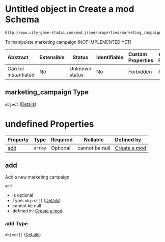 # Untitled object in Create a mod Schema

```txt
http://www.city-game-studio.com/mod.json#/properties/marketing_campaign
```

To manipulate marketing campaign (NOT IMPLEMENTED YET)


| Abstract            | Extensible | Status         | Identifiable | Custom Properties | Additional Properties | Access Restrictions | Defined In                                                                 |
| :------------------ | ---------- | -------------- | ------------ | :---------------- | --------------------- | ------------------- | -------------------------------------------------------------------------- |
| Can be instantiated | No         | Unknown status | No           | Forbidden         | Allowed               | none                | [generic.schema.json\*](../out/generic.schema.json "open original schema") |

## marketing_campaign Type

`object` ([Details](generic-properties-marketing_campaign.md))

# undefined Properties

| Property    | Type    | Required | Nullable       | Defined by                                                                                                                                                            |
| :---------- | ------- | -------- | -------------- | :-------------------------------------------------------------------------------------------------------------------------------------------------------------------- |
| [add](#add) | `array` | Optional | cannot be null | [Create a mod](generic-properties-marketing_campaign-properties-add.md "http&#x3A;//www.city-game-studio.com/mod.json#/properties/marketing_campaign/properties/add") |

## add

Add a new marketing campaign


`add`

-   is optional
-   Type: `object[]` ([Details](generic-properties-marketing_campaign-properties-add-items.md))
-   cannot be null
-   defined in: [Create a mod](generic-properties-marketing_campaign-properties-add.md "http&#x3A;//www.city-game-studio.com/mod.json#/properties/marketing_campaign/properties/add")

### add Type

`object[]` ([Details](generic-properties-marketing_campaign-properties-add-items.md))

